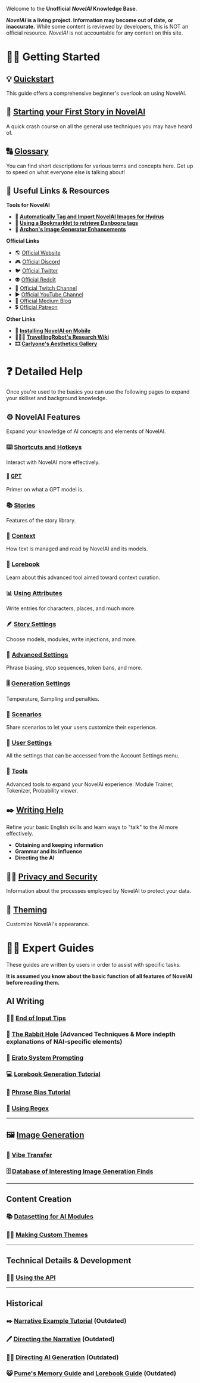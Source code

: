 Welcome to the **Unofficial *NovelAI* Knowledge Base**.


***NovelAI* is a living project. Information may become out of date, or inaccurate.**
While some content is reviewed by developers, this is NOT an official resource.
*NovelAI* is not accountable for any content on this site.

# 🏃‍♀️ Getting Started

## **💡 [Quickstart](Quickstart)**

This guide offers a comprehensive beginner\'s overlook on using NovelAI.

##  **🔰 [Starting your First Story in NovelAI](Starting-your-first-story-in-NovelAI)**

A quick crash course on all the general use techniques you may have heard of.

## **🔠 [Glossary](Glossary)**

You can find short descriptions for various terms and concepts here. Get up to speed on what everyone else is talking about!

## 🔗 Useful Links & Resources

**Tools for NovelAI**

- **📔 [Automatically Tag and Import NovelAI Images for Hydrus](Automatically-Tag-and-Import-NovelAI-Images-for-Hydrus)**
- **🔖 [Using a Bookmarklet to retrieve Danbooru tags](Tag-Retrieval-Bookmarklet)**
- **🔧 [Archon's Image Generator Enhancements](novelai-image-generator-enhancements)**

**Official Links**

-   🌎 [Official Website](https://novelai.net/)
-   🎮 [Official Discord](https://discord.gg/novelai)
-   🐦 [Official Twitter](https://twitter.com/novelaiofficial)
-   👽 [Official Reddit](https://www.reddit.com/r/NovelAi/)
-   🎥 [Official Twitch Channel](https://www.twitch.tv/novelai)
-   ▶️ [Official YouTube Channel](https://www.youtube.com/channel/UCTK_ytXlba9AmtWTTLuTlxw)
-   📰 [Official Medium Blog](https://novelai.medium.com/)
-   💲 [Official Patreon](https://patreon.com/novelai)

**Other Links**

-   **📱 [Installing NovelAI on Mobile](Installing-NovelAI-on-Mobile)**
-   **👩🏿‍🔬 [TravellingRobot\'s Research Wiki](https://github.com/TravellingRobot/NAI_Community_Research/wiki)**
-   **🎞️ [Carlyone\'s Aesthetics Gallery](https://zele.st/NovelAI/)**

# ❓ Detailed Help

Once you're used to the basics you can use the following pages to expand your skillset and background knowledge.

## **⚙️ NovelAI Features**

Expand your knowledge of AI concepts and elements of NovelAI.

### **⌨️ [Shortcuts and Hotkeys](Shortcuts-and-Hotkeys)**

Interact with NovelAI more effectively.

#### **🧠 [GPT](GPT)**

Primer on what a GPT model is.

### **📚 [Stories](Stories)**

Features of the story library.

### **📃 [Context](Context)**

How text is managed and read by NovelAI and its models.

### **📖 [Lorebook](Lorebook)**
Learn about this advanced tool aimed toward context curation.

### **📊 [Using Attributes](Using-Attributes)**
Write entries for characters, places, and much more.

### **🪶 [Story Settings](Story-Settings)**

Choose models, modules, write injections, and more.

### **🔬 [Advanced Settings](Advanced-Settings)**

Phrase biasing, stop sequences, token bans, and more.

### **🎚️ [Generation Settings](Generation-Settings)**

Temperature, Sampling and penalties.

### **🤝 [Scenarios](Scenarios)**

Share scenarios to let your users customize their experience.

### **🧰 [User Settings](User-Settings)**

All the settings that can be accessed from the Account Settings menu.

### **🔧 [Tools](Tools)**

Advanced tools to expand your NovelAI experience: Module Trainer, Tokenizer, Probability viewer.

## **✒️ [Writing Help](Writing-Help)**

Refine your basic English skills and learn ways to "talk" to the AI more effectively.

- **Obtaining and keeping information**
- **Grammar and its influence**
- **Directing the AI**

## **🕵️‍♂️ [Privacy and Security](Privacy-and-Security)**

Information about the processes employed by NovelAI to protect your data.

## **🎨 [Theming](Theming)**

Customize NovelAI's appearance.

# 👩‍💻 Expert Guides

These guides are written by users in order to assist with specific
tasks.

**It is assumed you know about the basic function of all features of
NovelAI before reading them.**

## AI Writing

### **👨‍🏫 [End of Input Tips](End-of-Input-Tips)**

### **🐇 [The Rabbit Hole](The-Rabbit-Hole)** (Advanced Techniques & More indepth explanations of NAI-specific elements)

### **💪 [Erato System Prompting](Erato-System-Prompt)**

### **💻 [Lorebook Generation Tutorial](Lorebook-Generation-Tutorial)**

### **📏 [Phrase Bias Tutorial](Phrase-Bias-Tutorial)**

### **🤖 [Using Regex](Using-Regex)**

***

## **🖼️ [Image Generation](Image-Generation)**

### **📳 [Vibe Transfer](Vibe-Transfer)**

### **🗄️ [Database of Interesting Image Generation Finds](Database-of-Interesting-Image-Generation-Finds)**

***

## Content Creation

### **📚 [Datasetting for AI Modules](Datasetting-for-AI-Modules)**

### **👩‍🎨 [Making Custom Themes](Making-Custom-Themes)**

***

## Technical Details & Development

### **🧑‍💻 [Using the API](Using-the-API)**

***

## Historical

### **✒️ [Narrative Example Tutorial](Narrative-Example-Tutorial)** (Outdated)

### **🖊️ [Directing the Narrative](Directing-the-Narrative)** (Outdated)

### **👩‍✈️ [Directing AI Generation](Directing-AI-Generation)** (Outdated)

### **😺 [Pume\'s Memory Guide](https://rentry.org/memory-guide) and [Lorebook Guide](https://rentry.org/lorebook-guide)** (Outdated)
